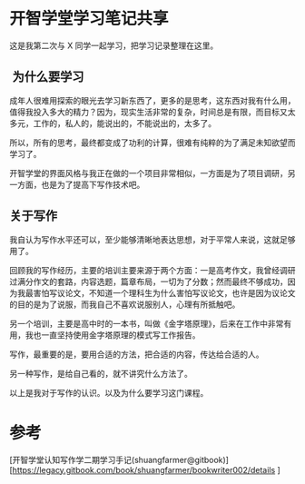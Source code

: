 # 开智学堂学习笔记共享


这是我第二次与 X 同学一起学习，把学习记录整理在这里。

##  为什么要学习

成年人很难用探索的眼光去学习新东西了，更多的是思考，这东西对我有什么用，值得我投入多大的精力？因为，现实生活非常的复杂，时间总是有限，而目标又太多元，工作的，私人的，能说出的，不能说出的，太多了。

所以，所有的思考，最终都变成了功利的计算，很难有纯粹的为了满足未知欲望而学习了。

开智学堂的界面风格与我正在做的一个项目非常相似，一方面是为了项目调研，另一方面，也是为了提高下写作技术吧。

## 关于写作
我自认为写作水平还可以，至少能够清晰地表达思想，对于平常人来说，这就足够用了。

回顾我的写作经历，主要的培训主要来源于两个方面：一是高考作文，我曾经调研过满分作文的套路，内容选题，篇章布局，一切为了分数；然而最终不够成功，因为我最害怕写议论文，不知道一个理科生为什么害怕写议论文，也许是因为议论文的目的是为了说服，而我自己不喜欢说服别人，心理有所抵触吧。

另一个培训，主要是高中时的一本书，叫做《金字塔原理》，后来在工作中非常有用，我也一直坚持使用金字塔原理的模式写工作报告。

写作，最重要的是，要用合适的方法，把合适的内容，传达给合适的人。

另一种写作，是给自己看的，就不讲究什么方法了。

以上是我对于写作的认识。以及为什么要学习这门课程。

# 参考
[开智学堂认知写作学二期学习手记(shuangfarmer@gitbook)][https://legacy.gitbook.com/book/shuangfarmer/bookwriter002/details ]
